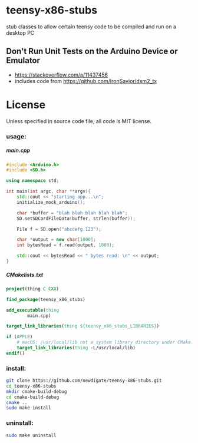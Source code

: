 # teensy-x86-stubs
stub classes to allow certain teensy code to be compiled and run on a desktop PC

## Don't Run Unit Tests on the Arduino Device or Emulator 
* https://stackoverflow.com/a/11437456
* includes code from https://github.com/IronSavior/dsm2_tx

# License
Unless specified in source code file, all code is MIT license.

### usage:
##### main.cpp
``` c++
#include <Arduino.h>
#include <SD.h>

using namespace std;

int main(int argc, char **argv){
    std::cout << "starting app...\n";
    initialize_mock_arduino();

    char *buffer = "blah blah blah blah blah";
    SD.setSDCardFileData(buffer, strlen(buffer));

    File f = SD.open("abcdefg.123");

    char *output = new char[1000];
    int bytesRead = f.read(output, 1000);

    std::cout << bytesRead << " bytes read: \n" << output;
}
```

##### CMakelists.txt
``` cmake
project(thing C CXX)

find_package(teensy_x86_stubs)

add_executable(thing
        main.cpp)

target_link_libraries(thing ${teensy_x86_stubs_LIBRARIES})

if (APPLE)
    # macOS: /usr/local/lib not a system library directory under CMake: https://gitlab.kitware.com/cmake/cmake/-/issues/19134
    target_link_libraries(thing -L/usr/local/lib)
endif()
```


### install:
``` sh
git clone https://github.com/newdigate/teensy-x86-stubs.git
cd teensy-x86-stubs
mkdir cmake-build-debug
cd cmake-build-debug
cmake ..
sudo make install
```

### uninstall:
``` sh
sudo make uninstall
```

